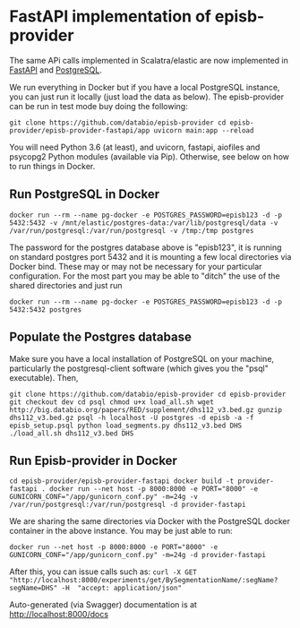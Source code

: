 # FastAPI implementation of episb-provider #

The same APi calls implemented in Scalatra/elastic are now implemented in [FastAPI](https://fastapi.tiangolo.com/) and [PostgreSQL](https://www.postgresql.org/).

We run everything in Docker but if you have a local PostgreSQL instance, you can just run it locally (just load the data as below). The episb-provider can be run in test mode buy doing the following:

``
git clone https://github.com/databio/episb-provider
cd episb-provider/episb-provider-fastapi/app
uvicorn main:app --reload
``

You will need Python 3.6 (at least), and uvicorn, fastapi, aiofiles and psycopg2 Python modules (available via Pip). Otherwise, see below on how to run things in Docker.

## Run PostgreSQL in Docker ##

``
docker run --rm --name pg-docker -e POSTGRES_PASSWORD=episb123 -d -p 5432:5432 -v /mnt/elastic/postgres-data:/var/lib/postgresql/data -v /var/run/postgresql:/var/run/postgresql -v /tmp:/tmp postgres
``

The password for the postgres database above is "episb123", it is running on standard postgres port 5432 and it is mounting a few local directories via Docker bind. These may or may not be necessary for your particular configuration. For the most part you may be able to "ditch" the use of the shared directories and just run

``
docker run --rm --name pg-docker -e POSTGRES_PASSWORD=episb123 -d -p 5432:5432 postgres
``

## Populate the Postgres database ##

Make sure you have a local installation of PostgreSQL on your machine, particularly the postgresql-client software (which gives you the "psql" executable). Then,

``
git clone https://github.com/databio/episb-provider
cd episb-provider
git checkout dev
cd psql
chmod u+x load_all.sh
wget http://big.databio.org/papers/RED/supplement/dhs112_v3.bed.gz
gunzip dhs112_v3.bed.gz
psql -h localhost -U postgres -d episb -a -f episb_setup.psql
python load_segments.py dhs112_v3.bed DHS
./load_all.sh dhs112_v3.bed DHS
``

## Run Episb-provider in Docker ##


``
cd episb-provider/episb-provider-fastapi
docker build -t provider-fastapi .
docker run --net host -p 8000:8000 -e PORT="8000" -e GUNICORN_CONF="/app/gunicorn_conf.py" -m=24g -v /var/run/postgresql:/var/run/postgresql -d provider-fastapi
``

We are sharing the same directories via Docker with the PostgreSQL docker container in the above instance. You may be just able to run:

``
docker run --net host -p 8000:8000 -e PORT="8000" -e GUNICORN_CONF="/app/gunicorn_conf.py" -m=24g -d provider-fastapi
``

After this, you can issue calls such as:
``
curl -X GET "http://localhost:8000/experiments/get/BySegmentationName/:segName?segName=DHS" -H  "accept: application/json"
``

Auto-generated (via Swagger) documentation is at [http://localhost:8000/docs](http://localhost:8000/docs)
